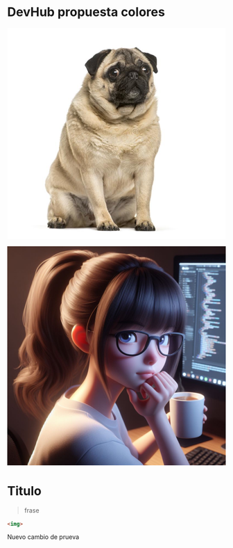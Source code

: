 # DevHub propuesta colores
![Alt text](image.png)

![Chica](./assets/img/imagen3.jpg)

# Titulo

>frase


```html
<img>
```
Nuevo cambio de prueva



